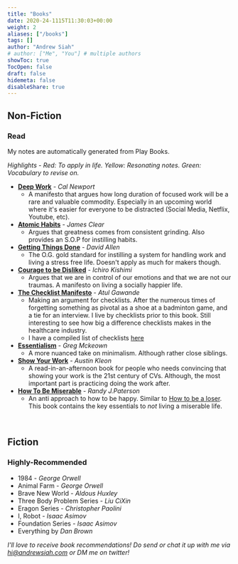 ```yaml
---
title: "Books"
date: 2020-24-1115T11:30:03+00:00
weight: 2
aliases: ["/books"]
tags: []
author: "Andrew Siah"
# author: ["Me", "You"] # multiple authors
showToc: true
TocOpen: false
draft: false
hidemeta: false
disableShare: true
---
```


## Non-Fiction

### Read
My notes are automatically generated from Play Books. 

_Highlights - Red: To apply in life.
Yellow: Resonating notes.
Green: Vocabulary to revise on._

- [**Deep Work**](https://docs.google.com/document/d/1fyKI3GjyawvYXe8j8jOpRXZD24rBFQDsmXCavV-jiNo/edit) - _Cal Newport_
    - A manifesto that argues how long duration of focused work will be a rare and valuable commodity. Especially in an upcoming world where it's easier for everyone to be distracted (Social Media, Netflix, Youtube, etc).
- [**Atomic Habits**](https://docs.google.com/document/d/189cYa4QbN2Ne1KkrW74rRXLv5wGC1dmnCyRekDD4hRw/edit) - _James Clear_
    - Argues that greatness comes from consistent grinding. Also provides an S.O.P for instilling habits. 
- [**Getting Things Done**](https://docs.google.com/document/d/1NRD6u6o6KmdE0xkHDOV9JIJ0mAS2F_qmBnlOnAC8Zzw/edit) - _David Allen_
    - The O.G. gold standard for instilling a system for handling work and living a stress free life. Doesn't apply as much for makers though.
- [**Courage to be Disliked**](https://docs.google.com/document/d/1YecsrbbdL9UxALtl9RsuwILxbLv4raGoJpa67kFlS-Q/edit) - _Ichiro Kishimi_
    - Argues that we are in control of our emotions and that we are not our traumas. A manifesto on living a socially happier life.
- [**The Checklist Manifesto**](https://docs.google.com/document/d/1CTcDXUbbGBygxRzEMtKKH1Sg9sH-YeooYbigwePXFl4/edit) - _Atul Gawande_
    - Making an argument for checklists. After the numerous times of forgetting something as pivotal as a shoe at a badminton game, and a tie for an interview. I live by checklists prior to this book. Still interesting to see how big a difference checklists makes in the healthcare industry.
    - I have a compiled list of checklists [here](/checklist)
- [**Essentialism**](https://docs.google.com/document/d/1XbcR7OncX-pkLyLT-HI6Chg5LPDDgRndyns7BEqgYqY/edit) - _Greg Mckeown_
    - A more nuanced take on minimalism. Although rather close siblings. 
- [**Show Your Work**](https://docs.google.com/document/d/1ljebnvGslyICIZN717XUYPcIKKXteq9fvQAgOer7trg/edit) - _Austin Kleon_
    - A read-in-an-afternoon book for people who needs convincing that showing your work is the 21st century of CVs. Although, the most important part is practicing doing the work after.
- [**How To Be Miserable**](https://docs.google.com/document/d/1YPDED-16EMj5ObnEbbr6CbRFnoMYEW1IZ4juzaBPQ6c/edit) - _Randy J.Paterson_
    - An anti approach to how to be happy. Similar to [How to be a loser](https://www.google.com/search?client=firefox-b-d&q=how+to+be+a+loser). This book contains the key essentials to *not* living a miserable life. 

<br>

## Fiction

### Highly-Recommended
- 1984 - _George Orwell_
- Animal Farm - _George Orwell_
- Brave New World - _Aldous Huxley_
- Three Body Problem Series - _Liu CiXin_
- Eragon Series - _Christopher Paolini_
- I, Robot - _Isaac Asimov_
- Foundation Series - _Isaac Asimov_
- Everything by _Dan Brown_

_I'll love to receive book recommendations! Do send or chat it up with me via hi@andrewsiah.com or DM me on twitter!_

